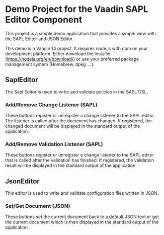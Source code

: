 # Demo Project for the Vaadin SAPL Editor Component

This project is a simple demo application that provides a simple view with the SAPL Editor and JSON Editor.

This demo is a Vaadin 14 project. It requires node.js with npm on your development platform.
Either download the installer (https://nodejs.org/en/download/) or use your preferred package management system (Homebrew, dpkg, …​).

## SaplEditor

The Sapl Editor is used to write and validate policies in the SAPL DSL.

### Add/Remove Change Listener (SAPL)

These buttons register or unregister a change listener to the SAPL editor. The listener is called after the document has changed. If registered, the changed document will be displayed in the standard output of the application.

### Add/Remove Validation Listener (SAPL)

These buttons register or unregister a change listener to the SAPL editor that is called after the validation has finished. If registered, the validation result will be displayed in the standard output of the application.

## JsonEditor

This editor is used to write and validate configuration files written in JSON.

### Set/Get Document (JSON)

These buttons set the current document back to a default JSON text or get the current document which is then displayed in the standard output of the application.